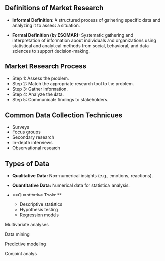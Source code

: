 ## Definitions of Market Research
- **Informal Definition:** A structured process of gathering specific data and analyzing it to assess a situation.

- **Formal Definition (by ESOMAR):** Systematic gathering and interpretation of information about individuals and organizations using statistical and analytical methods from social, behavioral, and data sciences to support decision-making.

## Market Research Process
- Step 1: Assess the problem.
- Step 2: Match the appropriate research tool to the problem.
- Step 3: Gather information.
- Step 4: Analyze the data.
- Step 5: Communicate findings to stakeholders.

## Common Data Collection Techniques
- Surveys
- Focus groups
- Secondary research
- In-depth interviews
- Observational research


## Types of Data
- **Qualitative Data:** Non-numerical insights (e.g., emotions, reactions).
- **Quantitative Data:** Numerical data for statistical analysis.


- **Quantitative Tools:
**
  - Descriptive statistics
  - Hypothesis testing
  - Regression models

Multivariate analyses

Data mining

Predictive modeling

Conjoint analys
